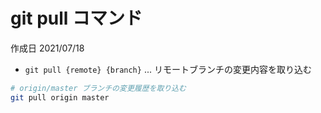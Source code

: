 # git pull コマンド

作成日 2021/07/18

- `git pull {remote} {branch}` ... リモートブランチの変更内容を取り込む

```bash
# origin/master ブランチの変更履歴を取り込む
git pull origin master
```
